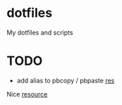 # dotfiles
My dotfiles and scripts

# TODO
 - add alias to pbcopy / pbpaste [res]( https://coderwall.com/p/kdoqkq/pbcopy-and-pbpaste-on-linux )

Nice [resource]( http://www.anishathalye.com/2014/08/03/managing-your-dotfiles/ )
